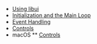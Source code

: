 <!-- 8 april 2019 -->

* [Using libui](using-libui.md)
* [Initialization and the Main Loop](init-main.md)
* [Event Handling](events.md)
* [Controls](controls.md)
* macOS
** [Controls](darwin-controls.md)
